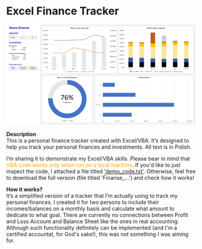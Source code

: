 # Excel Finance Tracker

![dash_demo](https://github.com/jarsonX/excel_fin_tracker/blob/main/demo_dash.jpg)

**Description**
<br>This is a personal finance tracker created with Excel/VBA. It’s designed to help you track your personal finances and investments. All text is in Polish.

I’m sharing it to demonstrate my Excel/VBA skills. Please bear in mind that <span style="color:orange">VBA code works only when run on a local machine</span>. If you'd like to just inspect the code, I attached a file titled ['demo_code.txt'](https://github.com/jarsonX/excel_fin_tracker/blob/main/demo_code.txt). Otherwise, feel free to download the full version (file titled 'Finanse_...') and check how it works!

**How it works?** 
<br>It’s a simplified version of a tracker that I’m actually using to track my personal finances. I created it for two persons to include their incomes/balances on a monthly basis and calculate what amount to dedicate to what goal. There are currently no connections between Profit and Loss Account and Balance Sheet like the ones in real accounting. Although such functionality definitely can be implemented (and I'm a certified accountat, for God's sake!), this was not something I was aiming for.



